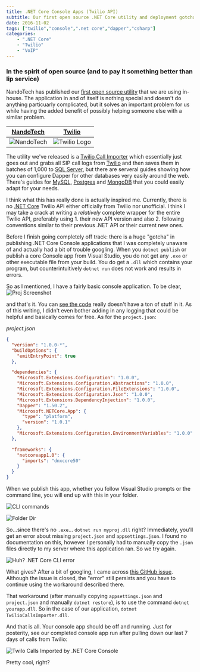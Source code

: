```yaml
---
title: .NET Core Console Apps (Twilio API)
subtitle: Our first open source .NET Core utility and deployment gotcha's
date: 2016-11-02
tags: ["twilio","console",".net core","dapper","csharp"]
categories:
    - ".NET Core"
    - "Twilio"
    - "VoIP"
---
```


### In the spirit of open source (and to pay it something better than lip service) 

NandoTech has published our [first open source utility](https://github.com/nandotechinc/TwilioCallsImporter) that we are using in-house.  The application in and of itself is nothing special and doesn't do anything particuarly complicated, but it solves an important problem for us while having the added benefit of possibly helping someone else with a similar problem.

| [NandoTech](https://www.nandotech.com)        | [Twilio](https://www.twilio.com)                |
| --------------------------------------------- | ----------------------------------------------- |
| ![NandoTech](https://i.imgur.com/P0ccWI9.gif) | ![Twilio Logo](https://i.imgur.com/XApo9Wc.png) |

The utility we've released is a [Twilio Call Importer](https://github.com/nandotechinc/TwilioCallsImporter) which essentially just goes out and grabs all SIP call logs from [Twilio](https://www.twilio.com) and then saves them in batches of 1,000 to [SQL Server](), but there are serveral guides showing how you can configure Dapper for other databases very easily around the web.  There's guides for [MySQL](https://github.com/mysql-net/MySqlConnector), [Postgres](http://techbrij.com/asp-net-core-postgresql-dapper-crud) and [MongoDB](http://www.dotnetcurry.com/aspnet-mvc/1267/using-mongodb-nosql-database-with-aspnet-webapi-core) that you could easily adapt for your needs.

I think what this has really done is actually inspired me.  Currently, there is no [.NET Core](http://dot.net) Twilio API either officially from Twilio nor unofficial.  I think I may take a crack at writing a _relatively_ complete wrapper for the entire Twilio API, preferably using 1. their new API version and also 2. following conventions similar to their previous .NET API or their current new ones.

Before I finish going completely off track: there is a huge "gotcha" in publishing .NET Core Console applications that I was completely unaware of and actually had a bit of trouble googling.  When you `dotnet publish` or publish a core Console app from Visual Studio, you do not get any `.exe` or other executable file from your build.  You do get a `.dll` which contains your program, but counterintuitively `dotnet run` does not work and results in errors.

So as I mentioned, I have a fairly basic console application.  To be clear, ![Proj Screenshot](http://i.imgur.com/Fork9W6.png) 

and that's it.  You can [see the code](https://github.com/nandotechinc/TwilioCallsImporter) really doesn't have a ton of stuff in it.  As of this writing, I didn't even bother adding in any logging that could be helpful and basically comes for free. As for the `project.json`:

_project.json_
```json
{
  "version": "1.0.0-*",
  "buildOptions": {
    "emitEntryPoint": true
  },

  "dependencies": {
    "Microsoft.Extensions.Configuration": "1.0.0",
    "Microsoft.Extensions.Configuration.Abstractions": "1.0.0",
    "Microsoft.Extensions.Configuration.FileExtensions": "1.0.0",
    "Microsoft.Extensions.Configuration.Json": "1.0.0",
    "Microsoft.Extensions.DependencyInjection": "1.0.0",
    "Dapper": "1.50.2",
    "Microsoft.NETCore.App": {
      "type": "platform",
      "version": "1.0.1"
    },
    "Microsoft.Extensions.Configuration.EnvironmentVariables": "1.0.0"
  },

  "frameworks": {
    "netcoreapp1.0": {
      "imports": "dnxcore50"
    }
  }
}
```

When we publish this app, whether you follow Visual Studio prompts or the command line, you will end up with this in your folder. 

![CLI commands](http://i.imgur.com/rID1iFK.png)

![Folder Dir](http://i.imgur.com/9r0Gx55.png)

So...since there's no `.exe`... `dotnet run myproj.dll` right?  Immediately, you'll get an error about missing `project.json` and `appsettings.json`.  I found no documentation on this, however I personally had to manually copy the `.json` files directly to my server where this application ran. So we try again.  

![Huh? .NET Core CLI error](http://i.imgur.com/HxuR8OC.png)

What gives?  After a bit of googling, I came across [this GitHub issue](https://github.com/dotnet/core/issues/77).  Although the issue is closed, the "error" still persists and you have to continue using the workaround described there.

That workaround (after manually copying `appsettings.json` and `project.json` and manually `dotnet restore`), is to use the command `dotnet yourapp.dll`. So in the case of our application, `dotnet TwilioCallsImporter.dll`.

And that is all.  Your console app should be off and running. Just for posterity, see our completed console app run after pulling down our last 7 days of calls from Twilio:

![Twilo Calls Imported by .NET Core Console](http://i.imgur.com/9Ci3D6v.png)

Pretty cool, right?